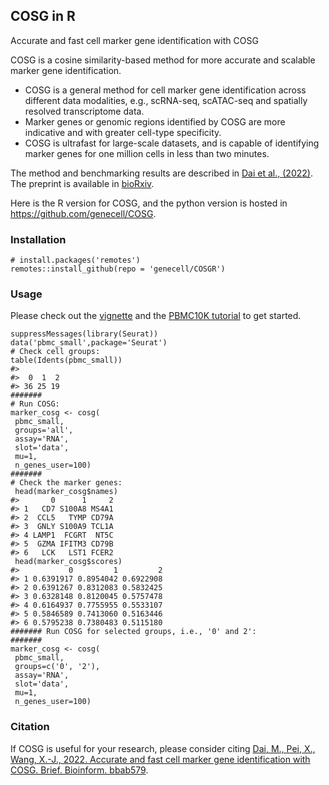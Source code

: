 ## COSG in R

Accurate and fast cell marker gene identification with COSG


COSG is a cosine similarity-based method for more accurate and scalable marker gene identification.

* COSG is a general method for cell marker gene identification across different data modalities, e.g., scRNA-seq, scATAC-seq and spatially resolved transcriptome data.
* Marker genes or genomic regions identified by COSG are more indicative and with greater cell-type specificity.
* COSG is ultrafast for large-scale datasets, and is capable of identifying marker genes for one million cells in less than two minutes.

The method and benchmarking results are described in [Dai et al., (2022)](https://academic.oup.com/bib/advance-article-abstract/doi/10.1093/bib/bbab579/6511197?redirectedFrom=fulltext). The preprint is available in [bioRxiv](https://www.biorxiv.org/content/10.1101/2021.06.15.448484v1).

Here is the R version for COSG, and the python version is hosted in https://github.com/genecell/COSG.

### Installation

```
# install.packages('remotes')
remotes::install_github(repo = 'genecell/COSGR')
```

### Usage

Please check out the [vignette](https://github.com/genecell/COSGR/blob/master/vignettes/quick_start.Rmd) and the [PBMC10K tutorial](https://github.com/genecell/COSGR/blob/master/vignettes/pbmc10k_tutorial_cosg.Rmd) to get started.

```
suppressMessages(library(Seurat))
data('pbmc_small',package='Seurat')
# Check cell groups:
table(Idents(pbmc_small))
#> 
#>  0  1  2 
#> 36 25 19 
#######
# Run COSG:
marker_cosg <- cosg(
 pbmc_small,
 groups='all',
 assay='RNA',
 slot='data',
 mu=1,
 n_genes_user=100)
#######
# Check the marker genes:
 head(marker_cosg$names)
#>       0      1     2
#> 1   CD7 S100A8 MS4A1
#> 2  CCL5   TYMP CD79A
#> 3  GNLY S100A9 TCL1A
#> 4 LAMP1  FCGRT  NT5C
#> 5  GZMA IFITM3 CD79B
#> 6   LCK   LST1 FCER2
 head(marker_cosg$scores)
#>           0         1         2
#> 1 0.6391917 0.8954042 0.6922908
#> 2 0.6391267 0.8312083 0.5832425
#> 3 0.6328148 0.8120045 0.5757478
#> 4 0.6164937 0.7755955 0.5533107
#> 5 0.5846589 0.7413060 0.5163446
#> 6 0.5795238 0.7380483 0.5115180
####### Run COSG for selected groups, i.e., '0' and 2':
#######
marker_cosg <- cosg(
 pbmc_small,
 groups=c('0', '2'),
 assay='RNA',
 slot='data',
 mu=1,
 n_genes_user=100)
```

### Citation

If COSG is useful for your research, please consider citing [Dai, M., Pei, X., Wang, X.-J., 2022. Accurate and fast cell marker gene identification with COSG. Brief. Bioinform. bbab579](https://academic.oup.com/bib/advance-article-abstract/doi/10.1093/bib/bbab579/6511197?redirectedFrom=fulltext). 